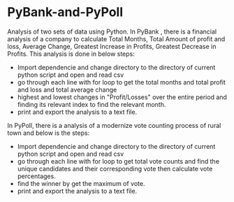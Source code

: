 # PyBank-and-PyPoll
Analysis of two sets of data using Python.
In PyBank , there is a financial analysis of a company to calculate Total Months, Total Amount of profit and loss, Average  Change, Greatest Increase in Profits, Greatest Decrease in Profits. This analysis is done in below steps:
  * Import dependencie  and change directory to the directory of current python script and open and read csv
  * go through each line with for loop to get the total months and total profit and loss and total average change
  * highest and lowest changes in "Profit/Losses" over the entire period and finding its relevant index to find the relevant month.
  * print and export the analysis to a text file.
  
 In PyPoll, there is a analysis of a modernize vote counting process of rural town and below is the steps:
  * Import dependencie  and change directory to the directory of current python script and open and read csv
  * go through each line with for loop to get total vote counts and find the unique candidates and their corresponding vote then calculate vote percentages.
  * find the winner by get the maximum of vote.
  * print and export the analysis to a text file.
  

